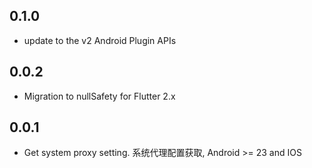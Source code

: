 ## 0.1.0

* update to the v2 Android Plugin APIs

## 0.0.2

* Migration to nullSafety for Flutter 2.x


## 0.0.1

* Get system proxy setting. 系统代理配置获取, Android >= 23 and IOS
